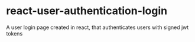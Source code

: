 # react-user-authentication-login
A user login page created in react, that authenticates users with signed jwt tokens
